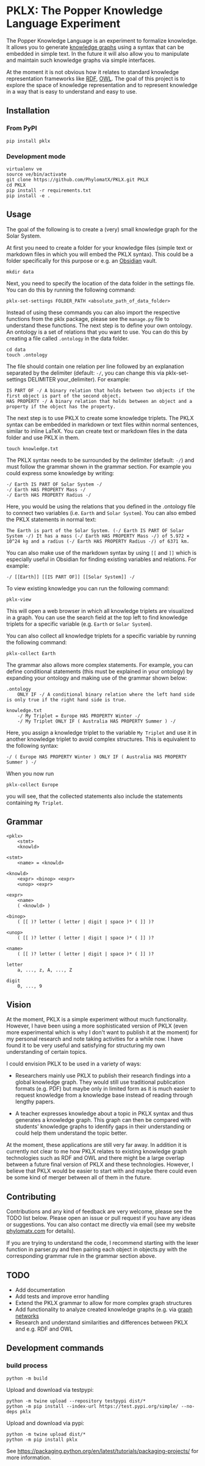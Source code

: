 # PKLX: The Popper Knowledge Language Experiment

The Popper Knowledge Language is an experiment to formalize knowledge. It allows you to generate [knowledge graphs](https://en.wikipedia.org/wiki/Knowledge_graph) using a syntax that can be embedded in simple text. In the future it will also allow you to manipulate and maintain such knowledge graphs via simple interfaces.

At the moment it is not obvious how it relates to standard knowledge representation frameworks like [RDF](https://en.wikipedia.org/wiki/Resource_Description_Framework), [OWL](https://en.wikipedia.org/wiki/Web_Ontology_Language). The goal of this project is to explore the space of knowledge representation and to represent knowledge in a way that is easy to understand and easy to use.

## Installation

### From PyPI

    pip install pklx

### Development mode

    virtualenv ve
    source ve/bin/activate
    git clone https://github.com/PhylomatX/PKLX.git PKLX
    cd PKLX
    pip install -r requirements.txt
    pip install -e .

## Usage

The goal of the following is to create a (very) small knowledge graph for the Solar System.

At first you need to create a folder for your knowledge files (simple text or markdown files in which you will embed the PKLX syntax). This could be a folder specifically for this purpose or e.g. an [Obsidian](https://obsidian.md/) vault.

    mkdir data

Next, you need to specify the location of the data folder in the settings file. You can do this by running the following command:

    pklx-set-settings FOLDER_PATH <absolute_path_of_data_folder>

Instead of using these commands you can also import the respective functions from the pklx package, please see the `manage.py` file to understand these functions. The next step is to define your own ontology. An ontology is a set of relations that you want to use. You can do this by creating a file called `.ontology` in the data folder. 

    cd data
    touch .ontology

The file should contain one relation per line followed by an explanation separated by the delimiter (default: `-/`, you can change this via pklx-set-settings DELIMITER your_delimiter). For example:

    IS PART OF -/ A binary relation that holds between two objects if the first object is part of the second object.
    HAS PROPERTY -/ A binary relation that holds between an object and a property if the object has the property.

The next step is to use PKLX to create some knowledge triplets. The PKLX syntax can be embedded in markdown or text files within normal sentences, similar to inline LaTeX. You can create text or markdown files in the data folder and use PKLX in them. 

    touch knowledge.txt

The PKLX syntax needs to be surrounded by the delimiter (default: `-/`) and must follow the grammar shown in the grammar section. For example you could express some knowledge by writing:

    -/ Earth IS PART OF Solar System -/
    -/ Earth HAS PROPERTY Mass -/
    -/ Earth HAS PROPERTY Radius -/

Here, you would be using the relations that you defined in the .ontology file to connect two variables (i.e. `Earth` and `Solar System`). You can also embed the PKLX statements in normal text:

    The Earth is part of the Solar System. (-/ Earth IS PART OF Solar System -/) It has a mass (-/ Earth HAS PROPERTY Mass -/) of 5.972 × 10^24 kg and a radius (-/ Earth HAS PROPERTY Radius -/) of 6371 km.

You can also make use of the markdown syntax by using `[[` and `]]` which is especially useful in Obsidian for finding existing variables and relations. For example:

    -/ [[Earth]] [[IS PART OF]] [[Solar System]] -/

To view existing knowledge you can run the following command:

    pklx-view

This will open a web browser in which all knowledge triplets are visualized in a graph. You can use the search field at the top left to find knowledge triplets for a specific variable (e.g. `Earth` or `Solar System`).

You can also collect all knowledge triplets for a specific variable by running the following command:

    pklx-collect Earth

The grammar also allows more complex statements. For example, you can define conditional statements (this must be explained in your ontology) by expanding your ontology and making use of the grammar shown below:

    .ontology
        ONLY IF -/ A conditional binary relation where the left hand side is only true if the right hand side is true.

    knowledge.txt
        -/ My Triplet = Europe HAS PROPERTY Winter -/
        -/ My Triplet ONLY IF ( Australia HAS PROPERTY Summer ) -/ 

Here, you assign a knowledge triplet to the variable `My Triplet` and use it in another knowledge triplet to avoid complex structures. This is equivalent to the following syntax:

    -/ ( Europe HAS PROPERTY Winter ) ONLY IF ( Australia HAS PROPERTY Summer ) -/

When you now run

    pklx-collect Europe

you will see, that the collected statements also include the statements containing `My Triplet`.

## Grammar

    <pklx>
        <stmt>
        <knowld>

    <stmt>
        <name> = <knowld>

    <knowld>
        <expr> <binop> <expr>
        <unop> <expr>

    <expr>
        <name>
        ( <knowld> )
        
    <binop>
        ( [[ )? letter ( letter | digit | space )* ( ]] )?

    <unop>
        ( [[ )? letter ( letter | digit | space )* ( ]] )?

    <name>
        ( [[ )? letter ( letter | digit | space )* ( ]] )?

    letter
        a, ..., z, A, ..., Z

    digit
        0, ..., 9

## Vision

At the moment, PKLX is a simple experiment without much functionality. However, I have been using a more sophisticated version of PKLX (even more experimental which is why I don't want to publish it at the moment) for my personal research and note taking activities for a while now. I have found it to be very useful and satisfying for structuring my own understanding of certain topics.

I could envision PKLX to be used in a variety of ways:

-   Researchers mainly use PKLX to publish their research findings into a global knowledge graph. They would still use traditional publication formats (e.g. PDF) but maybe only in limited form as it is much easier to request knowledge from a knowledge base instead of reading through lengthy papers.

-   A teacher expresses knowledge about a topic in PKLX syntax and thus generates a knowledge graph. This graph can then be compared with students' knowledge graphs to identify gaps in their understanding or could help them understand the topic better.

At the moment, these applications are still very far away. In addition it is currently not clear to me how PKLX relates to existing knowledge graph technologies such as RDF and OWL and there might be a large overlap between a future final version of PKLX and these technologies. However, I believe that PKLX would be easier to start with and maybe there could even be some kind of merger between all of them in the future. 

## Contributing

Contributions and any kind of feedback are very welcome, please see the TODO list below. Please open an issue or pull request if you have any ideas or suggestions. You can also contact me directly via email (see my website [phylomatx.com](https://phylomatx.com) for details).

If you are trying to understand the code, I recommend starting with the lexer function in parser.py and then pairing each object in objects.py with the corresponding grammar rule in the grammar section above.

## TODO
-   Add documentation
-   Add tests and improve error handling
-   Extend the PKLX grammar to allow for more complex graph structures
-   Add functionality to analyze created knowledge graphs (e.g. via [graph networks](https://distill.pub/2021/gnn-intro/])
-   Research and understand similarities and differences between PKLX and e.g. RDF and OWL

## Development commands

### build process

    python -m build

Upload and download via testpypi:

    python -m twine upload --repository testpypi dist/*
    python -m pip install --index-url https://test.pypi.org/simple/ --no-deps pklx

Upload and download via pypi:

    python -m twine upload dist/*
    python -m pip install pklx


See https://packaging.python.org/en/latest/tutorials/packaging-projects/ for more information.

